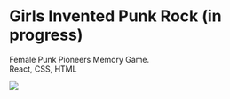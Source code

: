 # Girls Invented Punk Rock (in progress)
Female Punk Pioneers Memory Game. <br>
React, CSS, HTML

<img src="https://i.ibb.co/KwfT1f7/1245621-1.jpg"/>
